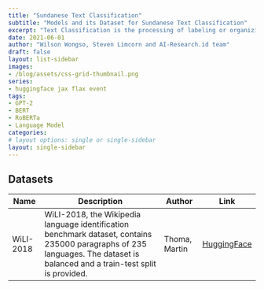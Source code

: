```yaml
---
title: "Sundanese Text Classification"
subtitle: "Models and its Dataset for Sundanese Text Classification"
excerpt: "Text Classification is the processing of labeling or organizing text data into groups. It forms a fundamental part of Natural Language Processing."
date: 2021-06-01
author: "Wilson Wongso, Steven Limcorn and AI-Research.id team"
draft: false
layout: list-sidebar
images:
- /blog/assets/css-grid-thumbnail.png
series:
- huggingface jax flax event
tags:
- GPT-2
- BERT
- RoBERTa
- Language Model
categories:
# layout options: single or single-sidebar
layout: single-sidebar
---
```

## Datasets

| Name      | Description                                                                                                                                                                  | Author        | Link                                                     |
| --------- | ---------------------------------------------------------------------------------------------------------------------------------------------------------------------------- | ------------- | -------------------------------------------------------- |
| WiLI-2018 | WiLI-2018, the Wikipedia language identification benchmark dataset, contains 235000 paragraphs of 235 languages. The dataset is balanced and a train-test split is provided. | Thoma, Martin | [HuggingFace](https://huggingface.co/datasets/wili_2018) |
